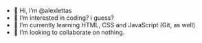 - 👋 Hi, I’m @alexlettas
- 👀 I’m interested in coding? i guess?
- 🌱 I’m currently learning HTML, CSS and JavaScript (Git, as well)
- 💞️ I’m looking to collaborate on nothing.

<!---
alexlettas/alexlettas is a ✨ special ✨ repository because its `README.md` (this file) appears on your GitHub profile.
You can click the Preview link to take a look at your changes.
--->
